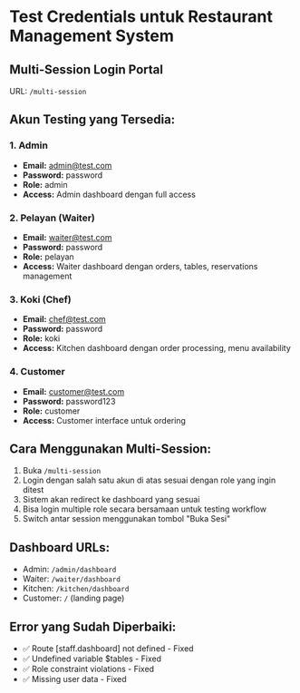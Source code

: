 # Test Credentials untuk Restaurant Management System

## Multi-Session Login Portal
URL: `/multi-session`

## Akun Testing yang Tersedia:

### 1. Admin
- **Email:** admin@test.com
- **Password:** password
- **Role:** admin
- **Access:** Admin dashboard dengan full access

### 2. Pelayan (Waiter)
- **Email:** waiter@test.com  
- **Password:** password
- **Role:** pelayan
- **Access:** Waiter dashboard dengan orders, tables, reservations management

### 3. Koki (Chef)
- **Email:** chef@test.com
- **Password:** password
- **Role:** koki
- **Access:** Kitchen dashboard dengan order processing, menu availability

### 4. Customer
- **Email:** customer@test.com
- **Password:** password123
- **Role:** customer
- **Access:** Customer interface untuk ordering

## Cara Menggunakan Multi-Session:

1. Buka `/multi-session`
2. Login dengan salah satu akun di atas sesuai dengan role yang ingin ditest
3. Sistem akan redirect ke dashboard yang sesuai
4. Bisa login multiple role secara bersamaan untuk testing workflow
5. Switch antar session menggunakan tombol "Buka Sesi"

## Dashboard URLs:
- Admin: `/admin/dashboard`
- Waiter: `/waiter/dashboard`
- Kitchen: `/kitchen/dashboard`  
- Customer: `/` (landing page)

## Error yang Sudah Diperbaiki:
- ✅ Route [staff.dashboard] not defined - Fixed
- ✅ Undefined variable $tables - Fixed  
- ✅ Role constraint violations - Fixed
- ✅ Missing user data - Fixed
